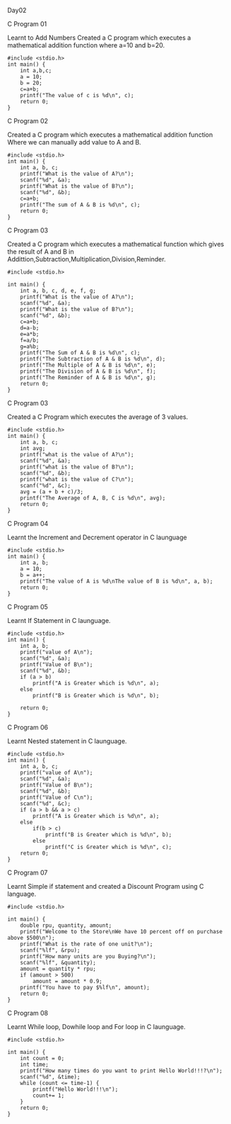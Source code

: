 Day02


C Program 01

Learnt to Add Numbers Created a C program which executes a mathematical addition function where a=10 and b=20.

    #include <stdio.h>
    int main() {
        int a,b,c;
        a = 10;
        b = 20;
        c=a+b;
        printf("The value of c is %d\n", c);
        return 0;
    }

C Program 02

Created a C program which executes a mathematical addition function Where we can manually add value to A and B.

    #include <stdio.h>
    int main() {
        int a, b, c;
        printf("What is the value of A?\n");
        scanf("%d", &a);
        printf("What is the value of B?\n");
        scanf("%d", &b);
        c=a+b;
        printf("The sum of A & B is %d\n", c);
        return 0;
    }


C Program 03

Created a C program which executes a mathematical function which gives the result of A and B in Addittion,Subtraction,Multiplication,Division,Reminder.

    #include <stdio.h>

    int main() {
        int a, b, c, d, e, f, g;
        printf("What is the value of A?\n");
        scanf("%d", &a);
        printf("What is the value of B?\n");
        scanf("%d", &b);
        c=a+b;
        d=a-b;
        e=a*b;
        f=a/b;
        g=a%b;
        printf("The Sum of A & B is %d\n", c);
        printf("The Subtraction of A & B is %d\n", d);
        printf("The Multiple of A & B is %d\n", e);
        printf("The Division of A & B is %d\n", f);
        printf("The Reminder of A & B is %d\n", g);
        return 0;
    } 

C Program 03

Created a C Program which executes the average of 3 values.

    #include <stdio.h>
    int main() {
        int a, b, c;
        int avg;
        printf("what is the value of A?\n");
        scanf("%d", &a);
        printf("what is the value of B?\n");
        scanf("%d", &b);
        printf("what is the value of C?\n");
        scanf("%d", &c);
        avg = (a + b + c)/3;
        printf("The Average of A, B, C is %d\n", avg);
        return 0;
    }

C Program 04

Learnt the Increment and Decrement operator in C launguage
    
    #include <stdio.h>
    int main() {
        int a, b;
        a = 10;
        b = a++;
        printf("The value of A is %d\nThe value of B is %d\n", a, b);
        return 0;
    }


C Program 05

Learnt If Statement in C launguage.

    #include <stdio.h>
    int main() {
        int a, b;
        printf("value of A\n");
        scanf("%d", &a);
        printf("Value of B\n");
        scanf("%d", &b);
        if (a > b)
            printf("A is Greater which is %d\n", a);
        else
            printf("B is Greater which is %d\n", b);
    
        return 0;
    }

C Program 06

Learnt Nested statement in C launguage.


    #include <stdio.h>
    int main() {
        int a, b, c;
        printf("value of A\n");
        scanf("%d", &a);
        printf("Value of B\n");
        scanf("%d", &b);
        printf("Value of C\n");
        scanf("%d", &c);
        if (a > b && a > c)
            printf("A is Greater which is %d\n", a);
        else
            if(b > c)
                printf("B is Greater which is %d\n", b);
            else
                printf("C is Greater which is %d\n", c);
        return 0;
    }

C Program 07

Learnt Simple if statement and created a Discount Program using C language.

    #include <stdio.h>

    int main() {
        double rpu, quantity, amount;
        printf("Welcome to the Store\nWe have 10 percent off on purchase above $500\n");
        printf("What is the rate of one unit?\n");
        scanf("%lf", &rpu);
        printf("How many units are you Buying?\n");
        scanf("%lf", &quantity);
        amount = quantity * rpu;
        if (amount > 500)
            amount = amount * 0.9;
        printf("You have to pay $%lf\n", amount);
        return 0;
    }

C Program 08

Learnt While loop, Dowhile loop and For loop in C launguage.

    #include <stdio.h>

    int main() {
        int count = 0;
        int time;
        printf("How many times do you want to print Hello World!!!?\n");
        scanf("%d", &time);
        while (count <= time-1) {
            printf("Hello World!!!\n");
            count+= 1;
        }
        return 0;
    }